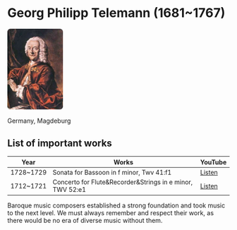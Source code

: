 # Georg Philipp Telemann (1681~1767)

<img src="./telemann.jpg" alt="portrait" style="width:25%;"  />
 
Germany, Magdeburg

## List of important works

| Year      | Works                                                    | YouTube |
| ----------| ---------------------------------------------------------| ------- |
| 1728~1729 | Sonata for Bassoon in f minor, Twv 41:f1                 | [Listen](https://youtu.be/k1ag_HJUkKQ?si=ATjBxKCfA9lEak31) |
| 1712~1721 | Concerto for Flute&Recorder&Strings in e minor, TWV 52:e1| [Listen](https://youtu.be/0YSXpzuv8GU?si=lAaX3AFsbEQMkRfC) |

Baroque music composers established a strong foundation and took music to the next level. We must always remember and respect their work, as there would be no era of diverse music without them.

